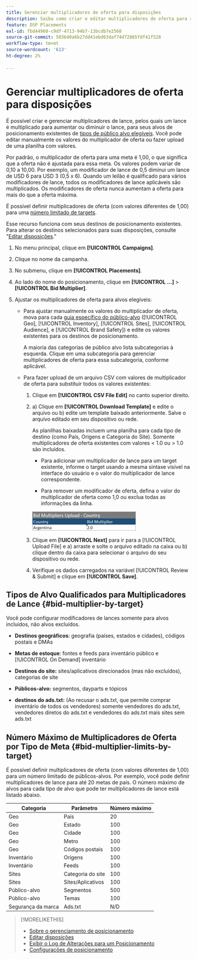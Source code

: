 ```yaml
---
title: Gerenciar multiplicadores de oferta para disposições
description: Saiba como criar e editar multiplicadores de oferta para seus alvos de posicionamento.
feature: DSP Placements
exl-id: fbd44960-c9df-4713-94b7-13bcdb7e2568
source-git-commit: 503b40a6b27dd41ebd63daf74d72865fdf41f528
workflow-type: tm+mt
source-wordcount: '613'
ht-degree: 2%

---
```


# Gerenciar multiplicadores de oferta para disposições

É possível criar e gerenciar multiplicadores de lance, pelos quais um lance é multiplicado para aumentar ou diminuir o lance, para seus alvos de posicionamento existentes de [tipos de público alvo elegíveis](#bid-multiplier-by-target). Você pode editar manualmente os valores do multiplicador de oferta ou fazer upload de uma planilha com valores.

Por padrão, o multiplicador de oferta para uma meta é 1,00, o que significa que a oferta não é ajustada para essa meta. Os valores podem variar de 0,10 a 10,00. Por exemplo, um modificador de lance de 0,5 diminui um lance de USD 6 para USD 3 (0,5 x 6). Quando um leilão é qualificado para vários modificadores de lance, todos os modificadores de lance aplicáveis são multiplicados. Os modificadores de oferta nunca aumentam a oferta para mais do que a oferta máxima.

É possível definir multiplicadores de oferta (com valores diferentes de 1,00) para uma [número limitado de targets](#bid-multiplier-limits-by-target).

Esse recurso funciona com seus destinos de posicionamento existentes. Para alterar os destinos selecionados para suas disposições, consulte &quot;[Editar disposições](/help/dsp/campaign-management/placements/placement-edit.md).&quot;

1. No menu principal, clique em **[!UICONTROL Campaigns]**.

1. Clique no nome da campanha.

1. No submenu, clique em **[!UICONTROL Placements]**.

1. Ao lado do nome do posicionamento, clique em  **[!UICONTROL ...]** > **[!UICONTROL Bid Multiplier]**.

1. Ajustar os multiplicadores de oferta para alvos elegíveis:

   * Para ajustar manualmente os valores do multiplicador de oferta, mova para cada [guia específico do público-alvo](#bid-multiplier-by-target) ([!UICONTROL Geo], [!UICONTROL Inventory], [!UICONTROL Sites], [!UICONTROL Audience], e [!UICONTROL Brand Safety]) e edite os valores existentes para os destinos de posicionamento.

     A maioria das categorias de público alvo lista subcategorias à esquerda. Clique em uma subcategoria para gerenciar multiplicadores de oferta para essa subcategoria, conforme aplicável.

   * Para fazer upload de um arquivo CSV com valores de multiplicador de oferta para substituir todos os valores existentes:

      1. Clique em **[!UICONTROL CSV File Edit]** no canto superior direito.

      1. a) Clique em **[!UICONTROL Download Template]** e edite o arquivo ou b) edite um template baixado anteriormente. Salve o arquivo editado em seu dispositivo ou rede.

         As planilhas baixadas incluem uma planilha para cada tipo de destino (como País, Origens e Categoria do Site). Somente multiplicadores de oferta existentes com valores &lt; 1.0 ou > 1.0 são incluídos.

         * Para adicionar um multiplicador de lance para um target existente, informe o target usando a mesma sintaxe visível na interface do usuário e o valor do multiplicador de lance correspondente.

         * Para remover um modificador de oferta, defina o valor do multiplicador de oferta como 1,0 ou exclua todas as informações da linha.

         ![Exemplo de linha em um arquivo de planilha do multiplicador de oferta](/help/dsp/assets/bid-multiplier-spreadsheet.png "Exemplo de linha em um arquivo de planilha do multiplicador de oferta")

      1. Clique em **[!UICONTROL Next]** para ir para a [!UICONTROL Upload File] e a) arraste e solte o arquivo editado na caixa ou b) clique dentro da caixa para selecionar o arquivo do seu dispositivo ou rede.

      1. Verifique os dados carregados na variável [!UICONTROL Review & Submit] e clique em **[!UICONTROL Save]**.

## Tipos de Alvo Qualificados para Multiplicadores de Lance {#bid-multiplier-by-target}

Você pode configurar modificadores de lances somente para alvos incluídos, não alvos excluídos.

* **Destinos geográficos**: geografia (países, estados e cidades), códigos postais e DMAs

* **Metas de estoque**: fontes e feeds para inventário público e [!UICONTROL On Demand] inventário

* **Destinos do site:** sites/aplicativos direcionados (mas não excluídos), categorias de site

* **Públicos-alvo:** segmentos, dayparts e tópicos

* **destinos do ads.txt:** (Ao recusar o ads.txt, que permite comprar inventário de todos os vendedores) somente vendedores do ads.txt, vendedores diretos do ads.txt e vendedores do ads.txt mais sites sem ads.txt <!-- bid multipliers for the different subsets of inventory; not available when the placement targets only one subset -->

## Número Máximo de Multiplicadores de Oferta por Tipo de Meta {#bid-multiplier-limits-by-target}

É possível definir multiplicadores de oferta (com valores diferentes de 1,00) para um número limitado de públicos-alvos. Por exemplo, você pode definir multiplicadores de lance para até 20 metas de país. O número máximo de alvos para cada tipo de alvo que pode ter multiplicadores de lance está listado abaixo.

| Categoria | Parâmetro | Número máximo |
| -------- | --------- | ----- |
| Geo | País | 20 |
| Geo | Estado | 100 |
| Geo | Cidade | 100 |
| Geo | Metro | 100 |
| Geo | Códigos postais | 100 |
| Inventário | Origens | 100 |
| Inventário | Feeds | 100 |
| Sites | Categoria do site | 100 |
| Sites | Sites/Aplicativos | 100 |
| Público-alvo | Segmentos | 500 |
| Público-alvo | Temas | 100 |
| Segurança da marca | Ads.txt | N/D |

>[!MORELIKETHIS]
>
>* [Sobre o gerenciamento de posicionamento](placement-about.md)
>* [Editar disposições](placement-edit.md)
>* [Exibir o Log de Alterações para um Posicionamento](placement-change-log.md)
>* [Configurações de posicionamento](placement-settings.md)
